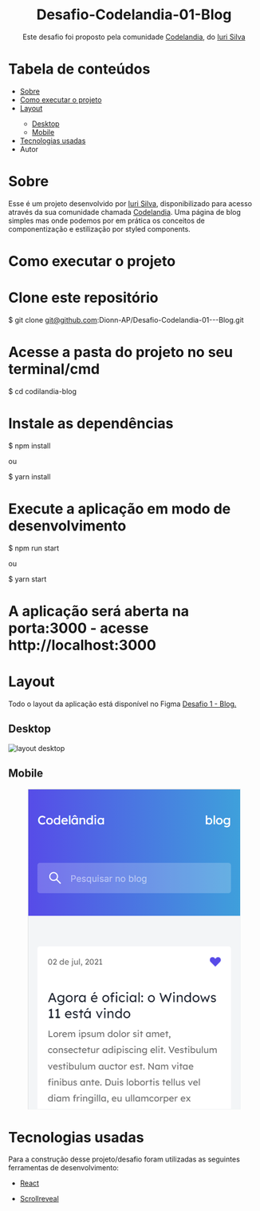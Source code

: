 <h1 align="center">Desafio-Codelandia-01-Blog</h1>
<p align="center">Este desafio foi proposto pela comunidade <a href="https://discord.gg/wNCWTVuxyz">Codelandia</a>, do <a href="https://github.com/iuricode">Iuri Silva</a></p>

<h1>Tabela de conteúdos</h1>
<ul>
  <a href="#sobre"><li>Sobre</li></a>
  <a href="#executar"><li>Como executar o projeto</li></a>
  <a href="#layout"><li>Layout</li></a>
  <ul>
    <a href="#desktop"><li>Desktop</li></a>
    <a href="#mobile"><li>Mobile</li></a>
  </ul>
  <a href="#tecnologias"><li>Tecnologias usadas</li></a>
  <li>Autor</li>
</ul>

<h1 id="#sobre">Sobre</h1>
<p>Esse é um projeto desenvolvido por <a href="https://github.com/iuricode">Iuri Silva</a>, disponibilizado para acesso através da sua comunidade chamada <a href="https://discord.gg/wNCWTVuxyz">Codelandia</a>. Uma página de blog simples mas onde podemos por em prática os conceitos de componentização e estilização por styled components.</p>

<h1 id="executar">Como executar o projeto</h1>

# Clone este repositório
$ git clone git@github.com:Dionn-AP/Desafio-Codelandia-01---Blog.git

# Acesse a pasta do projeto no seu terminal/cmd
$ cd codilandia-blog

# Instale as dependências
$ npm install

ou

$ yarn install

# Execute a aplicação em modo de desenvolvimento
$ npm run start

ou

$ yarn start

# A aplicação será aberta na porta:3000 - acesse http://localhost:3000


<h1 id="#layout">Layout</h1>
<p>Todo o layout da aplicação está disponível no Figma <a href="https://www.figma.com/file/Yb9IBH56g7T1hdIyZ3BMNO/Desafios---Codel%C3%A2ndia?node-id=0%3A1">Desafio 1 - Blog.</a></p>

<h2 id="#desktop">Desktop</h2>

![layout desktop](https://user-images.githubusercontent.com/93920766/175800267-2c8f6ea2-8145-4183-879c-f7b056502c7b.PNG)

<h2 id="mobile">Mobile</h2>

<p align="center" style="display: flex; align-items: flex-start; justify-content: center;">
  <img alt="mobile image site" src="https://github.com/Dionn-AP/Desafio-Codelandia-01---Blog/blob/master/desafio01_blog/src/assests/layout%20mobile.PNG" />
</p>

###
<h1 id="tecnologias">Tecnologias usadas</h1>

Para a construção desse projeto/desafio foram utilizadas as seguintes ferramentas de desenvolvimento:

* [React](https://reactjs.org/)

* [Scrollreveal](https://scrollrevealjs.org/api/reveal.html)


